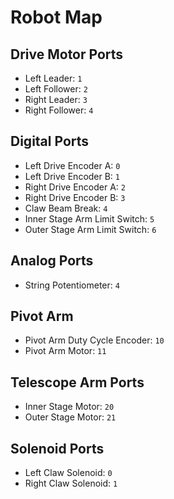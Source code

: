 # Robot Map

## Drive Motor Ports
 - Left Leader: `1`
 - Left Follower: `2`
 - Right Leader: `3`
 - Right Follower: `4`

## Digital Ports
 - Left Drive Encoder A: `0`
 - Left Drive Encoder B: `1`
 - Right Drive Encoder A: `2`
 - Right Drive Encoder B: `3`
 - Claw Beam Break: `4`
 - Inner Stage Arm Limit Switch: `5`
 - Outer Stage Arm Limit Switch: `6`

## Analog Ports
 - String Potentiometer: `4`

## Pivot Arm
 - Pivot Arm Duty Cycle Encoder: `10`
 - Pivot Arm Motor: `11`

## Telescope Arm Ports
 - Inner Stage Motor: `20`
 - Outer Stage Motor: `21`

## Solenoid Ports
 - Left Claw Solenoid: `0`
 - Right Claw Solenoid: `1`

